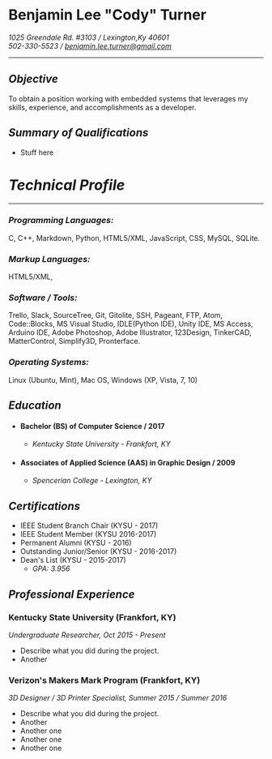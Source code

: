 Benjamin Lee "Cody" Turner
===============

_1025 Greendale Rd. #3103 / Lexington,Ky 40601_  
_502-330-5523 / [benjamin.lee.turner@gmail.com](mailto:benjamin.lee.turner@gmail.com)_
***
_Objective_
---------

To obtain a position working with embedded systems that leverages my skills,
experience, and accomplishments as a developer.

_Summary of Qualifications_
-------------------------

* Stuff here


_Technical Profile_
===
---
### _Programming Languages:_

C, C++, Markdown, Python, HTML5/XML, JavaScript, CSS, MySQL, SQLite.

### _Markup Languages:_
HTML5/XML,

### _Software / Tools:_

Trello, Slack, SourceTree, Git, Gitolite, SSH, Pageant, FTP, Atom, Code::Blocks,
MS Visual Studio, IDLE(Python IDE), Unity IDE, MS Access, Arduino IDE,
Adobe Photoshop, Adobe Illustrator, 123Design, TinkerCAD, MatterControl,
Simplify3D, Pronterface.

### _Operating Systems:_

Linux (Ubuntu, Mint), Mac OS, Windows (XP, Vista, 7, 10)

_Education_
----------------------------

* #### Bachelor (BS) of Computer Science / 2017
  + _Kentucky State University - Frankfort, KY_

* #### Associates of Applied Science (AAS) in Graphic Design / 2009
  + _Spencerian College - Lexington, KY_

_Certifications_
-------------------------------
* IEEE Student Branch Chair (KYSU - 2017)
* IEEE Student Member (KYSU 2016-2017)
* Permanent Alumni (KYSU - 2016)
* Outstanding Junior/Senior (KYSU - 2016-2017)
* Dean's List (KYSU - 2015-2017)
  + _GPA: 3.956_

_Professional Experience_
-----------------------

### Kentucky State University (Frankfort, KY)

_Undergraduate Researcher, Oct 2015 - Present_

* Describe what you did during the project.
* Another

### Verizon's Makers Mark Program (Frankfort, KY)

_3D Designer / 3D Printer Specialist, Summer 2015 / Summer 2016_

* Describe what you did during the project.
* Another
* Another one
* Another one
* Another one
